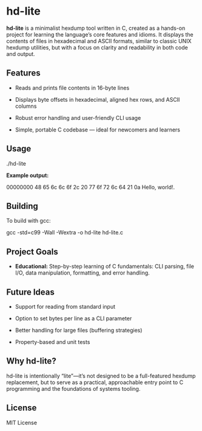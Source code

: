 # hd-lite

**hd-lite** is a minimalist hexdump tool written in C, created as a hands-on project for learning the language’s core features and idioms. It displays the contents of files in hexadecimal and ASCII formats, similar to classic UNIX hexdump utilities, but with a focus on clarity and readability in both code and output.

## Features

- Reads and prints file contents in 16-byte lines

- Displays byte offsets in hexadecimal, aligned hex rows, and ASCII columns

- Robust error handling and user-friendly CLI usage

- Simple, portable C codebase — ideal for newcomers and learners

## Usage

./hd-lite <filename>

**Example output:**

00000000  48 65 6c 6c 6f 2c 20 77  6f 72 6c 64 21 0a        Hello, world!.

## Building

To build with gcc:

gcc -std=c99 -Wall -Wextra -o hd-lite hd-lite.c

## Project Goals

- **Educational:** Step-by-step learning of C fundamentals: CLI parsing, file I/O, data manipulation, formatting, and error handling.

## Future Ideas

- Support for reading from standard input

- Option to set bytes per line as a CLI parameter

- Better handling for large files (buffering strategies)

- Property-based and unit tests

## Why hd-lite?

hd-lite is intentionally “lite”—it’s not designed to be a full-featured hexdump replacement, but to serve as a practical, approachable entry point to C programming and the foundations of systems tooling.

## License

MIT License